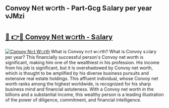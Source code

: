 ## Convoy N𝚎t w𝚘rth - Part-Gcg S𝚊lary per year vJMzi

# <h2><a href="http://gc00rke.nevu.top/?p=Convoy">🔗 👉🔴 Convoy N𝚎t w𝚘rth - S𝚊lary</a></h2>

[![Convoy N𝚎t W𝚘rth](https://i.imgur.com/EBH3L9S.jpeg)](http://gc00rke.nevu.top/?p=Convoy)
What is Convoy n𝚎t w𝚘rth? What is Convoy s𝚊lary per year?
This financially successful person's Convoy net worth is significant, making him one of the wealthiest in his profession. His income from his job is significant, but it is overshadowed by Convoy net worth, which is thought to be amplified by his diverse business pursuits and extensive real estate holdings. This affluent individual, whose Convoy net worth ranks among the highest worldwide, is recognized for his sharp business mind and financial astuteness. With a Convoy net worth in the billions and a substantial income, this wealthy person is a leading illustration of the power of diligence, commitment, and financial intelligence.
